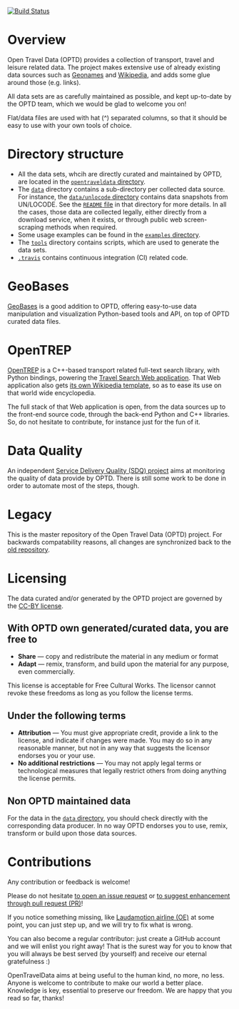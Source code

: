 [![Build Status](https://travis-ci.org/opentraveldata/opentraveldata.svg?branch=master)](https://travis-ci.org/opentraveldata/opentraveldata)

# Overview
Open Travel Data (OPTD) provides a collection of transport, travel and leisure
related data. The project makes extensive use of already existing data sources
such as [Geonames](http://geonames.org) and [Wikipedia](http://wikipedia.org),
and adds some glue around those (e.g. links).

All data sets are as carefully maintained as possible,
and kept up-to-date by the OPTD team, which we would be glad
to welcome you on!

Flat/data files are used with hat (^) separated columns,
so that it should be easy to use with your own tools of choice.

# Directory structure
* All the data sets, whcih are directly curated and maintained by OPTD,
  are located in the
  [``opentraveldata`` directory](https://github.com/opentraveldata/opentraveldata/tree/master/opentraveldata).
* The [``data``](https://github.com/opentraveldata/opentraveldata/tree/master/data)
  directory contains a sub-directory per collected data source.
  For instance, the
  [``data/unlocode`` directory](https://github.com/opentraveldata/opentraveldata/tree/master/data/unlocode) contains data snapshots from UN/LOCODE.
  See the
  [``README`` file](https://github.com/opentraveldata/opentraveldata/tree/master/data/unlocode/README.md)
  in that directory for more details.
  In all the cases, those data are collected legally, either directly
  from a download service, when it exists, or through public web
  screen-scraping methods when required.
* Some usage examples can be found in the
  [``examples`` directory](https://github.com/opentraveldata/opentraveldata/tree/master/examples).
* The [``tools``](https://github.com/opentraveldata/opentraveldata/tree/master/tools)
  directory contains scripts, which are used to generate the data sets.
* [``.travis``](https://github.com/opentraveldata/opentraveldata/tree/master/.travis)
  contains continuous integration (CI) related code.

# GeoBases
[GeoBases](http://opentraveldata.github.io/geobases/) is a good addition to OPTD,
offering easy-to-use data manipulation and visualization Python-based tools
and API, on top of OPTD curated data files.

# OpenTREP
[OpenTREP](http://github.com/trep/opentrep) is a C++-based transport related
full-text search library, with Python bindings, powering the
[Travel Search Web application](http://search-travel.org).
That Web application also gets
[its own Wikipedia template](http://en.wikipedia.org/wiki/Template:STV),
so as to ease its use on that world wide encyclopedia.

The full stack of that Web application is open, from the data sources up to
the front-end source code, through the back-end Python and C++ libraries.
So, do not hesitate to contribute, for instance just for the fun of it.

# Data Quality
An independent
[Service Delivery Quality (SDQ) project](http://github.com/service-delivery-quality/quality-assurance/tree/master/samples/opentraveldata)
aims at monitoring the quality of data provide by OPTD. There is still some work
to be done in order to automate most of the steps, though.

# Legacy
This is the master repository of the Open Travel Data (OPTD) project.
For backwards compatability reasons, all changes are synchronized back to the
[old repository](http://github.com/opentraveldata/optd).

# Licensing
The data curated and/or generated by the OPTD project are governed by the
[CC-BY license](http://creativecommons.org/licenses/by/4.0/).

## With OPTD own generated/curated data, you are free to
* **Share** — copy and redistribute the material in any medium or format
* **Adapt** — remix, transform, and build upon the material for any purpose,
  even commercially.

This license is acceptable for Free Cultural Works.
The licensor cannot revoke these freedoms as long as
you follow the license terms.

## Under the following terms
* **Attribution** — You must give appropriate credit, provide a link to the
  license, and indicate if changes were made. You may do so in any reasonable
  manner, but not in any way that suggests the licensor endorses you
  or your use.
* **No additional restrictions** — You may not apply legal terms or
  technological measures that legally restrict others from doing anything
  the license permits.

## Non OPTD maintained data
For the data in the
[``data`` directory](https://github.com/opentraveldata/opentraveldata/tree/master/data),
you should check directly with the corresponding data producer. In no way
OPTD endorses you to use, remix, transform or build upon those data sources.

# Contributions
Any contribution or feedback is welcome!

Please do not hesitate
[to open an issue request](http://github.com/opentraveldata/opentraveldata/issues/new)
or
[to suggest enhancement through pull request (PR)](http://github.com/opentraveldata/opentraveldata/compare)!

If you notice something missing, like
[Laudamotion airline (OE)](http://github.com/opentraveldata/opentraveldata/issues/93)
at some point, you can just step up, and we will try to fix what is wrong.

You can also become a regular contributor: just create a GitHub account and
we will enlist you right away! That is the surest way for you to know that you
will always be best served (by yourself) and receive our eternal gratefulness :)

OpenTravelData aims at being useful to the human kind, no more, no less.
Anyone is welcome to contribute to make our world a better place.
Knowledge is key, essential to preserve our freedom. We are happy that you read
so far, thanks!

